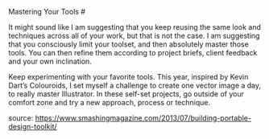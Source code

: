 Mastering Your Tools #

It might sound like I am suggesting that you keep reusing the same look and techniques across all of your work, but that is not the case. I am suggesting that you consciously limit your toolset, and then absolutely master those tools. You can then refine them according to project briefs, client feedback and your own inclination.

Keep experimenting with your favorite tools. This year, inspired by Kevin Dart’s Colouroids, I set myself a challenge to create one vector image a day, to really master Illustrator. In these self-set projects, go outside of your comfort zone and try a new approach, process or technique.

source: https://www.smashingmagazine.com/2013/07/building-portable-design-toolkit/
